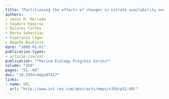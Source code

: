 ```yaml
---
title: "Partitioning the effects of changes in nitrate availability and phytoplankton community structure on relative nitrate uptake"
authors:
- Jesús M. Mercado
- Teodoro Ramírez
- Dolores Cortés
- Marta Sebastián
- Esperanza Liger
- Begoña Bautista
date: "2008-01-01"
publication-types:
- article-journal
publication: "*Marine Ecology Progress Series*"
volume: "359"
pages: "51--68"
doi: "10.3354/meps07417"
links:
- name: URL
  url: "http://www.int-res.com/abstracts/meps/v359/p51-68/"
---
```

